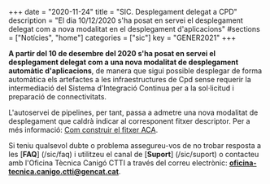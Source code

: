 +++
date        = "2020-11-24"
title       = "SIC. Desplegament delegat a CPD"
description = "El dia 10/12/2020 s'ha posat en servei el desplegament delegat com a nova modalitat en el desplegament d'aplicacions"
#sections    = ["Notícies", "home"]
categories  = ["sic"]
key         = "GENER2021"
+++

**A partir del 10 de desembre del 2020 s'ha posat en servei el desplegament delegat com a una nova modalitat de desplegament automàtic d'aplicacions**,
de manera que sigui possible desplegar de forma automàtica els artefactes a les infraestructures de Cpd sense requerir la intermediació del Sistema
d'Integració Continua per a la sol·licitud i preparació de connectivitats.

L'autoservei de pipelines, per tant, passa a admetre una nova modalitat de desplegament que caldrà indicar al corresponent fitxer descriptor.
Per a més informació: [Com construir el fitxer ACA](/sic-welcome-pack/fitxer-aca/).
<br/>

Si teniu qualsevol dubte o problema assegureu-vos de no trobar resposta a les [**FAQ**] (/sic/faq) i utilitzeu el canal de [**Suport**] (/sic/suport)
o contacteu amb l'Oficina Tècnica Canigó CTTI a través del correu electrònic: **oficina-tecnica.canigo.ctti@gencat.cat**.
